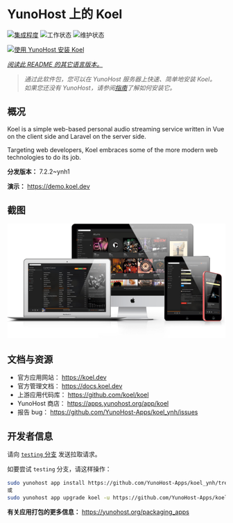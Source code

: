 <!--
注意：此 README 由 <https://github.com/YunoHost/apps/tree/master/tools/readme_generator> 自动生成
请勿手动编辑。
-->

# YunoHost 上的 Koel

[![集成程度](https://apps.yunohost.org/badge/integration/koel)](https://ci-apps.yunohost.org/ci/apps/koel/)
![工作状态](https://apps.yunohost.org/badge/state/koel)
![维护状态](https://apps.yunohost.org/badge/maintained/koel)

[![使用 YunoHost 安装 Koel](https://install-app.yunohost.org/install-with-yunohost.svg)](https://install-app.yunohost.org/?app=koel)

*[阅读此 README 的其它语言版本。](./ALL_README.md)*

> *通过此软件包，您可以在 YunoHost 服务器上快速、简单地安装 Koel。*  
> *如果您还没有 YunoHost，请参阅[指南](https://yunohost.org/install)了解如何安装它。*

## 概况

Koel is a simple web-based personal audio streaming service written in Vue on the client side and Laravel on the server side.

Targeting web developers, Koel embraces some of the more modern web technologies to do its job.


**分发版本：** 7.2.2~ynh1

**演示：** <https://demo.koel.dev>

## 截图

![Koel 的截图](./doc/screenshots/showcase.png)

## 文档与资源

- 官方应用网站： <https://koel.dev>
- 官方管理文档： <https://docs.koel.dev>
- 上游应用代码库： <https://github.com/koel/koel>
- YunoHost 商店： <https://apps.yunohost.org/app/koel>
- 报告 bug： <https://github.com/YunoHost-Apps/koel_ynh/issues>

## 开发者信息

请向 [`testing` 分支](https://github.com/YunoHost-Apps/koel_ynh/tree/testing) 发送拉取请求。

如要尝试 `testing` 分支，请这样操作：

```bash
sudo yunohost app install https://github.com/YunoHost-Apps/koel_ynh/tree/testing --debug
或
sudo yunohost app upgrade koel -u https://github.com/YunoHost-Apps/koel_ynh/tree/testing --debug
```

**有关应用打包的更多信息：** <https://yunohost.org/packaging_apps>
